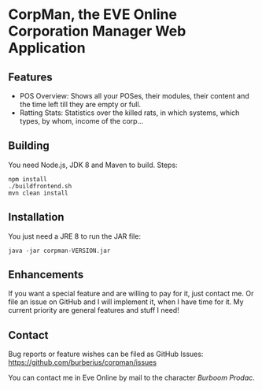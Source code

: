 # CorpMan, the EVE Online Corporation Manager Web Application

## Features
- POS Overview: Shows all your POSes, their modules, their content and 
the time left till they are empty or full.   
- Ratting Stats: Statistics over the killed rats, in which systems, which 
  types, by whom, income of the corp...

## Building
You need Node.js, JDK 8 and Maven to build. Steps:

```
npm install
./buildfrontend.sh
mvn clean install
```

## Installation
You just need a JRE 8 to run the JAR file:

```
java -jar corpman-VERSION.jar
```

## Enhancements
If you want a special feature and are willing to pay for it, just contact me. Or file an
issue on GitHub and I will implement it, when I have time for it.
My current priority are general features and stuff I need!

## Contact
Bug reports or feature wishes can be filed as GitHub Issues:
https://github.com/burberius/corpman/issues

You can contact me in Eve Online by mail to the character *Burboom Prodac*.
